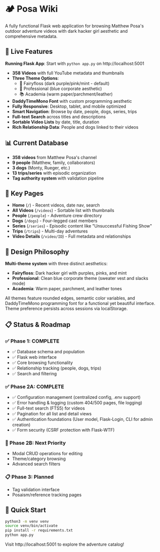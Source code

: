 # 🏕️ Posa Wiki

A fully functional Flask web application for browsing Matthew Posa's outdoor adventure videos with dark hacker girl aesthetic and comprehensive metadata.

## 🚀 Live Features

**Running Flask App**: Start with `python app.py` on http://localhost:5001

- **358 Videos** with full YouTube metadata and thumbnails
- **Three Theme Options**:
  - 🌈 Fairyfloss (dark purple/pink/mint - default)
  - 💼 Professional (blue corporate aesthetic)
  - 📚 Academia (warm paper/parchment/leather)
- **DaddyTimeMono Font** with custom programming aesthetic
- **Fully Responsive**: Desktop, tablet, and mobile optimized
- **Smart Navigation**: Browse by date, people, dogs, series, trips
- **Full-text Search** across titles and descriptions
- **Sortable Video Lists** by date, title, duration
- **Rich Relationship Data**: People and dogs linked to their videos

## 📊 Current Database

- **358 videos** from Matthew Posa's channel
- **9 people** (Matthew, family, collaborators)  
- **3 dogs** (Monty, Rueger, etc.)
- **13 trips/series** with episodic organization
- **Tag authority system** with validation pipeline

## 🎯 Key Pages

- **Home** (`/`) - Recent videos, date nav, search
- **All Videos** (`/videos`) - Sortable list with thumbnails  
- **People** (`/people`) - Adventure crew directory
- **Dogs** (`/dogs`) - Four-legged cast members
- **Series** (`/series`) - Episodic content like "Unsuccessful Fishing Show"
- **Trips** (`/trips`) - Multi-day adventures
- **Video Details** (`/video/ID`) - Full metadata and relationships

## 🌈 Design Philosophy

**Multi-theme system** with three distinct aesthetics:
- **Fairyfloss**: Dark hacker girl with purples, pinks, and mint
- **Professional**: Clean blue corporate theme (sweater vest and slacks mode)
- **Academia**: Warm paper, parchment, and leather tones

All themes feature rounded edges, semantic color variables, and DaddyTimeMono programming font for a functional yet beautiful interface. Theme preference persists across sessions via localStorage.

## 📋 Status & Roadmap

### ✅ Phase 1: COMPLETE
- ✅ Database schema and population
- ✅ Flask web interface  
- ✅ Core browsing functionality
- ✅ Relationship tracking (people, dogs, trips)
- ✅ Search and filtering

### ✅ Phase 2A: COMPLETE
- ✅ Configuration management (centralized config, .env support)
- ✅ Error handling & logging (custom 404/500 pages, file logging)
- ✅ Full-text search (FTS5) for videos
- ✅ Pagination for all list and detail views
- ✅ Authentication foundations (User model, Flask-Login, CLI for admin creation)
- ✅ Form security (CSRF protection with Flask-WTF)

### 🚧 Phase 2B: Next Priority
- Modal CRUD operations for editing
- Theme/category browsing
- Advanced search filters

### 📋 Phase 3: Planned
- Tag validation interface
- Posaism/reference tracking pages

## 🔧 Quick Start

```bash
python3 -m venv venv
source venv/bin/activate  
pip install -r requirements.txt
python app.py
```

Visit http://localhost:5001 to explore the adventure catalog!
